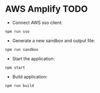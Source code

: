 # AWS Amplify TODO

- Connect AWS sso client:

```console
npm run sso
```

- Generate a new sandbox and output file:

```console
npm run sandbox
```

- Start the application:

```console
npm start
```

- Build application:

```console
npm run build
```